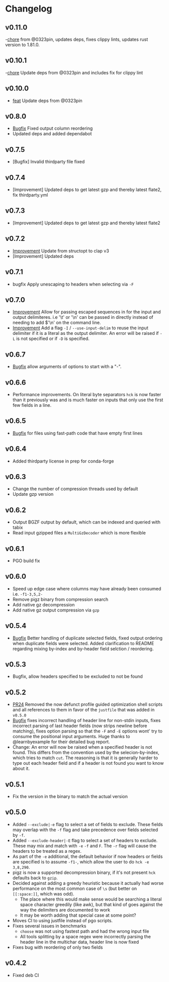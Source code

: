 # Changelog

## v0.11.0

-[chore](https://github.com/sstadick/hck/pull/91) from @0323pin, updates deps, fixes clippy lints, updates rust version to 1.81.0.

## v0.10.1

-[chore](https://github.com/sstadick/hck/pull/86) Update deps from @0323pin and includes fix for clippy lint

## v0.10.0

- [feat](https://github.com/sstadick/hck/pull/84) Update deps from @0323pin

## v0.8.0

- [Bugfix](https://github.com/sstadick/hck/issues/59) Fixed output column reordering
- Updated deps and added dependabot

## v0.7.5

- [Bugfix] Invalid thirdparty file fixed

## v0.7.4

- [Improvement] Updated deps to get latest gzp and thereby latest flate2, fix thirdparty.yml

## v0.7.3

- [Improvement] Updated deps to get latest gzp and thereby latest flate2

## v0.7.2

- [Improvement](https://github.com/sstadick/hck/pull/51) Update from structopt to clap v3
- [Improvement] Updated deps

## v0.7.1

- bugfix Apply unescaping to headers when selecting via `-F`

## v0.7.0

- [Improvement](https://github.com/sstadick/hck/issues/46#issuecomment-974189408) Allow for passing escaped sequences in for the input and output delimiteres. i.e '\t' or '\n' can be passed in directly instead of needing to add $'\n' on the command line.
- [Improvement](https://github.com/sstadick/hck/issues/46#issuecomment-974189408) Add a flag `-I` / `--use-input-delim` to reuse the input delimiter if it is a literal as the output delimiter. An error will be raised if `-L` is not specified or if `-D` is specified.

## v0.6.7

- [Bugfix](https://github.com/sstadick/hck/issues/44) allow arguments of options to start with a "-".

## v0.6.6

- Performance improvements. On literal byte separators `hck` is now faster than it previously was and is much faster on inputs that only use the first few fields in a line.

## v0.6.5

- [Bugfix](https://github.com/sstadick/hck/issues/38) for files using fast-path code that have empty first lines

## v0.6.4

- Added thirdparty license in prep for conda-forge

## v0.6.3

- Change the number of compression threads used by default
- Update gzp version

## v0.6.2

- Output BGZF output by default, which can be indexed and queried with tabix
- Read input gzipped files a `MultiGzDecoder` which is more flexible

## v0.6.1

- PGO build fix

## v0.6.0

- Speed up edge case where columns may have already been consumed i.e. `-f1-3,5,2-`
- Remove pigz binary from compression search
- Add native gz decompression
- Add native gz output compression via `gzp`

## v0.5.4

- [Bugfix](https://github.com/sstadick/hck/issues/30) Better handling of duplicate selected fields, fixed output ordering when duplicate fields were selected. Added clarification to README regarding mixing by-index and by-header field selction / reordering.

## v0.5.3

- Bugfix, allow headers specified to be excluded to not be found

## v0.5.2

- [PR24](https://github.com/sstadick/hck/pull/24) Removed the now defunct profile guided optimization shell scripts and all references to them in favor of the `justfile` that was added in `v0.5.0`
- [Bugfix](https://github.com/sstadick/hck/issues/26) fixes incorrect handling of header line for non-stdin inputs, fixes incorrect parsing of last header fields (now strips newline before matching), fixes option parsing so that the `-F` and `-E` options wont' try to consume the positional input arguments. Huge thanks to @learnbyexample for their detailed bug report.
- Change: An error will now be raised when a specified header is not found. This differs from the convention used by the selecion-by-index, which tries to match `cut`. The reasoning is that it is generally harder to type out each header field and if a header is not found you want to know about it.

## v0.5.1

- Fix the version in the binary to match the actual version

## v0.5.0

- Added `--exclude|-e` flag to select a set of fields to exclude. These fields may overlap with the `-f` flag and take precedence over fields selected by `-f`.
- Added `--exclude-header|-E` flag to select a set of headers to exclude. These may mix and match with `-e` `-f` and `F`. The `-r` flag will cause the headers to be treated as a regex.
- As part of the `-e` additional, the default behavior if now headers or fields are specified is to assume `-f1-`, which allow the user to do `hck -e 3,8,290`.
- pigz is now a supported decompression binary, if it's not present `hck` defaults back to `gzip`.
- Decided against adding a greedy heuristic because it actually had worse performance on the most common case of `\s` (but better on `[[:space:]]`, which was odd).
  - The place where this would make sense would be searching a literal space character greedily (like awk), but that kind of goes against the way the delimiters are documented to work
  - It may be worth adding that special case at some point?
- Moves CI to using justfile instead of pgo scripts.
- Fixes several issues in benchmarks
  - `choose` was not using fastest path and had the wrong input file
  - All tools splitting by a space regex were incorrectly parsing the header line in the multichar data, header line is now fixed
- Fixes bug with reordering of only two fields

## v0.4.2

- Fixed deb CI
